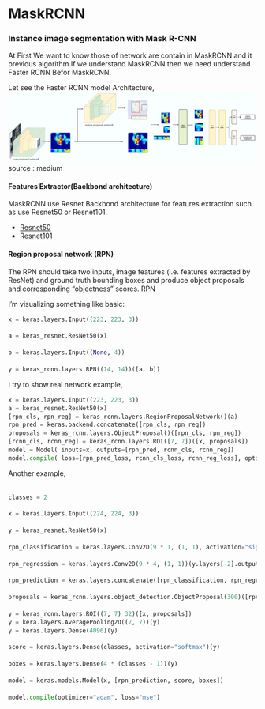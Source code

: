 # MaskRCNN
### Instance image segmentation with Mask R-CNN

At First We want to know those of network are contain in MaskRCNN and it previous algorithm.If we understand MaskRCNN then we need understand Faster RCNN Befor MaskRCNN.

Let see the Faster RCNN model Architecture,
![alt text](1*0cxB2pAxQ0A7AhTl-YT2JQ.jpeg)
source : medium

#### Features Extractor(Backbond architecture)
MaskRCNN use Resnet Backbond architecture for features extraction such as use Resnet50 or Resnet101. 
- [Resnet50](https://github.com/keras-team/keras-applications/blob/master/keras_applications/resnet50.py)
- [Resnet101](https://github.com/statech/resnet/blob/master/resnet/resnet101.py)

#### Region proposal network (RPN)

The RPN should take two inputs, image features (i.e. features extracted by ResNet) and ground truth bounding boxes and produce object proposals and corresponding “objectness” scores. RPN


I’m visualizing something like basic:

```py
x = keras.layers.Input((223, 223, 3))

a = keras_resnet.ResNet50(x)

b = keras.layers.Input((None, 4))

y = keras_rcnn.layers.RPN((14, 14))([a, b])
```

I try to show real network example,

```py
x = keras.layers.Input((223, 223, 3))
a = keras_resnet.ResNet50(x)
[rpn_cls, rpn_reg] = keras_rcnn.layers.RegionProposalNetwork()(a)
rpn_pred = keras.backend.concatenate([rpn_cls, rpn_reg])
proposals = keras_rcnn.layers.ObjectProposal()([rpn_cls, rpn_reg])
[rcnn_cls, rcnn_reg] = keras_rcnn.layers.ROI([7, 7])([x, proposals])
model = Model( inputs=x, outputs=[rpn_pred, rcnn_cls, rcnn_reg])
model.compile( loss=[rpn_pred_loss, rcnn_cls_loss, rcnn_reg_loss], optimizer="adam")
```
Another example,
```py

classes = 2

x = keras.layers.Input((224, 224, 3))

y = keras_resnet.ResNet50(x)

rpn_classification = keras.layers.Conv2D(9 * 1, (1, 1), activation="sigmoid")(y.layers[-2].output)

rpn_regression = keras.layers.Conv2D(9 * 4, (1, 1))(y.layers[-2].output)

rpn_prediction = keras.layers.concatenate([rpn_classification, rpn_regression])

proposals = keras_rcnn.layers.object_detection.ObjectProposal(300)([rpn_classification, rpn_regression])

y = keras_rcnn.layers.ROI((7, 7) 32)([x, proposals])
y = kera.layers.AveragePooling2D((7, 7))(y)
y = keras.layers.Dense(4096)(y)

score = keras.layers.Dense(classes, activation="softmax")(y)

boxes = keras.layers.Dense(4 * (classes - 1))(y)

model = keras.models.Model(x, [rpn_prediction, score, boxes])

model.compile(optimizer="adam", loss="mse")


```
